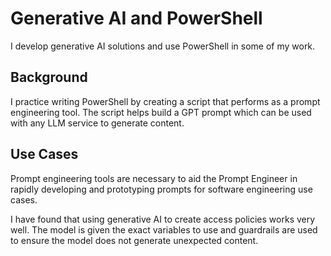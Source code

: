 # Generative AI and PowerShell

I develop generative AI solutions and use PowerShell in some of my work.

## Background

I practice writing PowerShell by creating a script that performs as a prompt engineering tool. The script helps build a GPT prompt which can be used with any LLM service to generate content.

## Use Cases

Prompt engineering tools are necessary to aid the Prompt Engineer in rapidly developing and prototyping prompts for software engineering use cases.

I have found that using generative AI to create access policies works very well. The model is given the exact variables to use and guardrails are used to ensure the model does not generate unexpected content.

